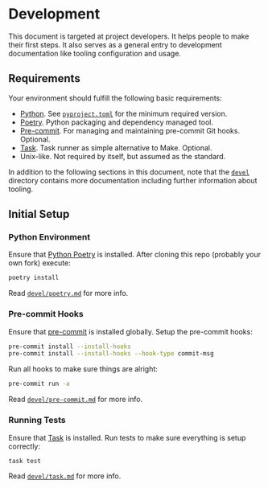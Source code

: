 # Development

This document is targeted at project developers. It helps people to make their
first steps. It also serves as a general entry to development documentation like
tooling configuration and usage.

## Requirements

Your environment should fulfill the following basic requirements:

- [Python](https://www.python.org). See [`pyproject.toml`](pyproject.toml) for
  the minimum required version.
- [Poetry](https://python-poetry.org). Python packaging and dependency managed
  tool.
- [Pre-commit](https://pre-commit.com). For managing and maintaining pre-commit
  Git hooks. Optional.
- [Task](https://taskfile.dev). Task runner as simple alternative to Make.
  Optional.
- Unix-like. Not required by itself, but assumed as the standard.

In addition to the following sections in this document, note that the
[`devel`](devel) directory contains more documentation including further
information about tooling.

## Initial Setup

### Python Environment

Ensure that [Python Poetry](https://python-poetry.org) is installed. After
cloning this repo (probably your own fork) execute:

```sh
poetry install
```

Read [`devel/poetry.md`](devel/poetry.md) for more info.

### Pre-commit Hooks

Ensure that [pre-commit](https://pre-commit.com) is installed globally. Setup
the pre-commit hooks:

```sh
pre-commit install --install-hooks
pre-commit install --install-hooks --hook-type commit-msg
```

Run all hooks to make sure things are alright:

```sh
pre-commit run -a
```

Read [`devel/pre-commit.md`](devel/pre-commit.md) for more info.

### Running Tests

Ensure that [Task](https://taskfile.dev) is installed. Run tests to make sure
everything is setup correctly:

```sh
task test
```

Read [`devel/task.md`](devel/task.md) for more info.
